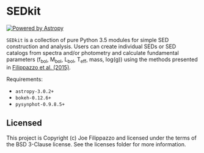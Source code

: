 # SEDkit

[![Powered by Astropy](http://img.shields.io/badge/powered%20by-AstroPy-orange.svg?style=flat)](http://www.astropy.org)

`SEDkit` is a collection of pure Python 3.5 modules for simple SED construction and analysis. Users can create individual SEDs or SED catalogs from spectra and/or photometry and calculate fundamental parameters (f<sub>bol</sub>, M<sub>bol</sub>, L<sub>bol</sub>, T<sub>eff</sub>, mass, log(g)) using the methods presented in [Filippazzo et al. (2015)](http://adsabs.harvard.edu/abs/2015ApJ...810..158F).

Requirements:
- `astropy-3.0.2+`
- `bokeh-0.12.6+`
- `pysynphot-0.9.8.5+`


## Licensed

This project is Copyright (c) Joe Filippazzo and licensed under the terms of the BSD 3-Clause license. See the licenses folder for more information.
